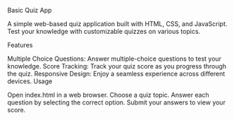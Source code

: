 Basic Quiz App

A simple web-based quiz application built with HTML, CSS, and JavaScript. Test your knowledge with customizable quizzes on various topics.

Features

Multiple Choice Questions: Answer multiple-choice questions to test your knowledge.
Score Tracking: Track your quiz score as you progress through the quiz.
Responsive Design: Enjoy a seamless experience across different devices.
Usage

Open index.html in a web browser.
Choose a quiz topic.
Answer each question by selecting the correct option.
Submit your answers to view your score.
